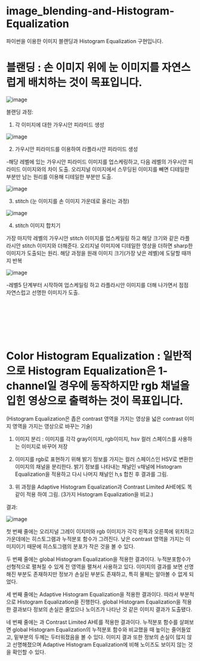 # image_blending-and-Histogram-Equalization
파이썬을 이용한 이미지 블랜딩과 Histogram Equalization 구현입니다.

# 블랜딩 : 손 이미지 위에 눈 이미지를 자연스럽게 배치하는 것이 목표입니다.

![image](https://user-images.githubusercontent.com/63800086/146646091-c68029de-30aa-4bb5-b66f-bfccf85a3c45.png)

블랜딩 과정:

1. 각 이미지에 대한 가우시안 피라미드 생성

![image](https://user-images.githubusercontent.com/63800086/146646137-5024918e-acef-40ec-b54c-9155aac1fb74.png)


 

2. 가우시안 피라미드를 이용하여 라플라시안 피라미드 생성


-해당 레벨에 있는 가우시안 피라미드 이미지를 업스케링하고, 다음 레벨의 가우시안 피라미드 이미지와의 차이 도출. 오리지널 이미지에서 스무딩된 이미지를 빼면 디테일한 부분만 남는 원리를 이용해 디테일한 부분만 도출.

![image](https://user-images.githubusercontent.com/63800086/146646218-25fc4cc5-93c5-4f8e-95cd-ac1034f2f5cb.png)

3. stitch (눈 이미지를 손 이미지 가운데로 올리는 과정)

![image](https://user-images.githubusercontent.com/63800086/146646252-e0ff01cf-f55e-4358-ad8a-d71541af3795.png)



4. stitch 이미지 합치기

가장 마지막 레벨의 가우시안 stitch 이미지를 업스케일링 하고 해당 크기와 같은 라플라시안 stitch 이미지와 더해준다. 오리지널 이미지에 디테일한 영상을 더하면 sharp한 이미지가 도출되는 원리. 해당 과정을 원래 이미지 크기(가장 낮은 레벨)에 도달할 때까지 반복

![image](https://user-images.githubusercontent.com/63800086/146646309-70761235-58aa-4e38-99bf-afd02bbabbe6.png)

-레벨5 단계부터 시작하여 업스케일링 하고 라플라시안 이미지를 더해 나가면서 점점 자연스럽고 선명한 이미지가 도출.

<br/>
<br/>
<br/>
<br/>
<br/>

# Color Histogram Equalization : 일반적으로 Histogram Equalization은 1-channel일 경우에 동작하지만 rgb 채널을 입힌 영상으로 출력하는 것이 목표입니다.

(Histogram Equalization은 좁은 contrast 영역을 가지는 영상을 넓은 contrast 이미지 영역을 가지는 영상으로 바꾸는 기술)

1. 이미지 분리 : 이미지를 각각 gray이미지, rgb이미지, hsv 컬러 스페이스를 사용하는 이미지로 바꾸어 저장

2. 이미지를 rgb로 표현하기 위해 밝기 정보를 가지는 컬러 스페이스인 HSV로 변환한 이미지의 채널을 분리한다. 밝기 정보를 나타내는 채널인 v채널에 Histogram Equalization을 적용하고 다시 나머지 채널인 h,s 합친 후 결과를 그림.

3. 위 과정을 Adaptive Histogram Equalization과 Contrast Limited AHE에도 똑같이 적용 하여 그림. (3가지 Histogram Equalization을 비교.)  


결과:

![image](https://user-images.githubusercontent.com/63800086/146646636-61d31b64-f5f8-497c-90ab-deb2418de696.png)



첫 번째 줄에는 오리지널 그레이 이지미와 rgb 이미지가 각각 왼쪽과 오른쪽에 위치하고 가운데에는 히스토그램과 누적분포 함수가 그려진다. 낮은 contrast 영역을 가지는 이미지이기 때문에 히스토그램의 분포가 작은 것을 볼 수 있다.

두 번째 줄에는 global Histogram Equalization을 적용한 결과이다. 누적분포함수가 선형적으로 펼쳐질 수 있게 전 영역을 펼쳐서 사용하고 있다. 이미지의 결과를 보면 선명해진 부분도 존재하지만 정보가 손실된 부분도 존재하고, 특히 물체는 알아볼 수 없게 되었다.

세 번째 줄에는 Adaptive Histogram Equalization을 적용한 결과이다. 따라서 부분적으로 Histogram Equalization을 진행한다. global Histogram Equalization을 적용한 결과보다 정보의 손실은 줄었으나 노이즈가 나타난 것 같은 이미지 결과가 도출됐다.

네 번째 줄에는 과 Contrast Limited AHE를 적용한 결과이다. 누적분포 함수를 살펴보면 global Histogram Equalization의 누적분포 함수와 비교했을 때 높이는 줄어들었고, 밑부분의 두께는 두터워졌음을 볼 수 있다. 이미지 결과 또한 정보의 손실이 많지 않고 선명해졌으며 Adaptive Histogram Equalization에 비해 노이즈도 보이지 않는 것을 확인할 수 있다. 




